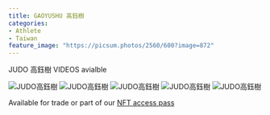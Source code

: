 ```yaml
---
title: GAOYUSHU 高鈺樹
categories:
- Athlete
- Taiwan
feature_image: "https://picsum.photos/2560/600?image=872"
---
```


JUDO 高鈺樹 VIDEOS avialble

<!-- more -->

![JUDO高鈺樹](https://i.ibb.co/6bXph9k/LINE-MOVIE-1563409701215-mp4-marked-mp41.jpg)
![JUDO高鈺樹](https://i.ibb.co/W0PQx3L/LINE-MOVIE-1563649024966-mp4-marked-mp41.jpg)
![JUDO高鈺樹](https://i.ibb.co/VLH1d5p/LINE-MOVIE-1563649809625-mp4-marked-mp41.jpg)
![JUDO高鈺樹](https://i.ibb.co/PFvSg4B/LINE-MOVIE-1563653349988-mp4-marked-mp41.jpg)
![JUDO高鈺樹](https://i.ibb.co/qxbN7K2/LINE-MOVIE-1565636713253-mp4-marked-mp41.jpg)

Available for trade or part of our [NFT access pass](https://opensea.io/collection/thevinylshacktastycollection?search%5BsortAscending%5D=true&search%5BsortBy%5D=PRICE&search%5Btoggles%5D%5B0%5D=BUY_NOW)
